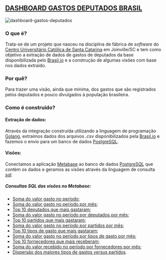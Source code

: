 ## [DASHBOARD GASTOS DEPUTADOS BRASIL](https://metabase-catolica-sc.herokuapp.com/public/dashboard/22847b17-113f-4817-82f0-890271bc43ca?data_in%25C3%25ADcio=2018-01-01&data_fim=2020-04-30#theme=night)

![dashboard-gastos-deputados](https://user-images.githubusercontent.com/42587622/123730706-35c3ee80-d86d-11eb-9efc-329bcbedfbe0.gif)

### O que é?

Trata-se de um projeto que nasceu na disciplina de fábrica de _software_ do [Centro Universitário Católica de Santa Catarina](https://www.catolicasc.org.br/) em Joinville/SC e tem como objetivo a extração de dados de gastos de deputados da base disponibilizada pelo [Brasil.io](https://brasil.io/dataset/gastos-deputados/cota_parlamentar/) e a construção de algumas visões com base nos dados extraído.


### Por quê?

Para trazer uma visão, ainda que mínima, dos gastos que são registrados pelos deputados e pouco divulgados à população brasileira.

### Como é construído?

#### Extração de dados:

Através da integração construída utilizando a linguagem de programação [Golang](https://golang.org), extraímos dados dos arquivos _.csv_ disponibilizados pela [Brasil.io](https://brasil.io/dataset/gastos-deputados/cota_parlamentar/) e fazemos o envio para um banco de dados [PostgreSQL](https://www.postgresql.org/).

#### Visões:

Conectamos a aplicação [Metabase](https://www.metabase.com/) ao banco de dados [PostgreSQL](https://www.postgresql.org/) que contém os dados e geramos as visões através da linguagem de consulta [_sql_](https://pt.wikipedia.org/wiki/SQL).


##### Consultas _SQL_ das visões no Metabase:

- [Soma do valor gasto no período](https://github.com/victor-schumacher/coletor-gastos-deputados/blob/598cba090dd35bd49b0cbaea7dab6fd0f5bb8d16/model.sql#L28);
- [Soma do valor gasto no período por mês](https://github.com/victor-schumacher/coletor-gastos-deputados/blob/012d4a234a69b98cc27bed6bf680811d8186bb43/model.sql#L39);
- [Top 10 deputados que mais gastaram](https://github.com/victor-schumacher/coletor-gastos-deputados/blob/012d4a234a69b98cc27bed6bf680811d8186bb43/model.sql#L53);
- [Soma do valor gasto no período por deputados por mês](https://github.com/victor-schumacher/coletor-gastos-deputados/blob/012d4a234a69b98cc27bed6bf680811d8186bb43/model.sql#L67);
- [Top 10 partidos que mais gastaram](https://github.com/victor-schumacher/coletor-gastos-deputados/blob/012d4a234a69b98cc27bed6bf680811d8186bb43/model.sql#L98);
- [Soma do valor gasto no período por partidos por mês](https://github.com/victor-schumacher/coletor-gastos-deputados/blob/012d4a234a69b98cc27bed6bf680811d8186bb43/model.sql#L113);
- [Top 10 tipos de gasto que mais gastaram](https://github.com/victor-schumacher/coletor-gastos-deputados/blob/012d4a234a69b98cc27bed6bf680811d8186bb43/model.sql#L144);
- [Soma do valor gasto no período por tipos de gasto por mês](https://github.com/victor-schumacher/coletor-gastos-deputados/blob/012d4a234a69b98cc27bed6bf680811d8186bb43/model.sql#L159);
- [Top 10 fornecedores que mais receberam](https://github.com/victor-schumacher/coletor-gastos-deputados/blob/012d4a234a69b98cc27bed6bf680811d8186bb43/model.sql#L190);
- [Soma do valor recebido no período por fornecedores por mês](https://github.com/victor-schumacher/coletor-gastos-deputados/blob/012d4a234a69b98cc27bed6bf680811d8186bb43/model.sql#L205);
- [Dispersão dos maiores tipos de gastos _versus_ partidos](https://github.com/victor-schumacher/coletor-gastos-deputados/blob/012d4a234a69b98cc27bed6bf680811d8186bb43/model.sql#L236).
